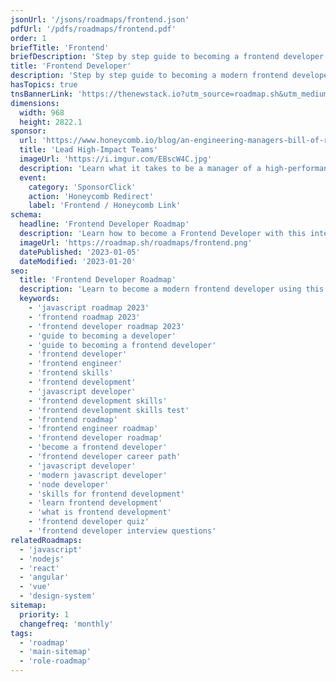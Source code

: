 ```yaml
---
jsonUrl: '/jsons/roadmaps/frontend.json'
pdfUrl: '/pdfs/roadmaps/frontend.pdf'
order: 1
briefTitle: 'Frontend'
briefDescription: 'Step by step guide to becoming a frontend developer in 2023'
title: 'Frontend Developer'
description: 'Step by step guide to becoming a modern frontend developer in 2023'
hasTopics: true
tnsBannerLink: 'https://thenewstack.io?utm_source=roadmap.sh&utm_medium=Referral&utm_campaign=Alert'
dimensions:
  width: 968
  height: 2822.1
sponsor:
  url: 'https://www.honeycomb.io/blog/an-engineering-managers-bill-of-rights-and-responsibilities?utm_medium=paid-sponsorship&utm_source=insight-partners&utm_campaign=plg_insightpartners_paidsponsorship'
  title: 'Lead High-Impact Teams'
  imageUrl: 'https://i.imgur.com/EBscW4C.jpg'
  description: 'Learn what it takes to be a manager of a high-performance engineering team.'
  event:
    category: 'SponsorClick'
    action: 'Honeycomb Redirect'
    label: 'Frontend / Honeycomb Link'
schema:
  headline: 'Frontend Developer Roadmap'
  description: 'Learn how to become a Frontend Developer with this interactive step by step guide in 2023. We also have resources and short descriptions attached to the roadmap items so you can get everything you want to learn in one place.'
  imageUrl: 'https://roadmap.sh/roadmaps/frontend.png'
  datePublished: '2023-01-05'
  dateModified: '2023-01-20'
seo:
  title: 'Frontend Developer Roadmap'
  description: 'Learn to become a modern frontend developer using this roadmap. Community driven, articles, resources, guides, interview questions, quizzes for modern frontend development.'
  keywords:
    - 'javascript roadmap 2023'
    - 'frontend roadmap 2023'
    - 'frontend developer roadmap 2023'
    - 'guide to becoming a developer'
    - 'guide to becoming a frontend developer'
    - 'frontend developer'
    - 'frontend engineer'
    - 'frontend skills'
    - 'frontend development'
    - 'javascript developer'
    - 'frontend development skills'
    - 'frontend development skills test'
    - 'frontend roadmap'
    - 'frontend engineer roadmap'
    - 'frontend developer roadmap'
    - 'become a frontend developer'
    - 'frontend developer career path'
    - 'javascript developer'
    - 'modern javascript developer'
    - 'node developer'
    - 'skills for frontend development'
    - 'learn frontend development'
    - 'what is frontend development'
    - 'frontend developer quiz'
    - 'frontend developer interview questions'
relatedRoadmaps:
  - 'javascript'
  - 'nodejs'
  - 'react'
  - 'angular'
  - 'vue'
  - 'design-system'
sitemap:
  priority: 1
  changefreq: 'monthly'
tags:
  - 'roadmap'
  - 'main-sitemap'
  - 'role-roadmap'
---
```



